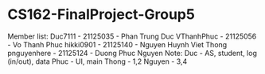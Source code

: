 # CS162-FinalProject-Group5

Member list:
  Duc7111 - 21125035 - Phan Trung Duc
  VThanhPhuc - 21125056 - Vo Thanh Phuc
  hikki0901 - 21125140 - Nguyen Huynh Viet Thong
  pnguyenhere - 21125124 - Duong Phuc Nguyen
Note:
  Duc - AS, student, log (in/out), data
  Phuc - UI, main
  Thong - 1,2
  Nguyen - 3,4
